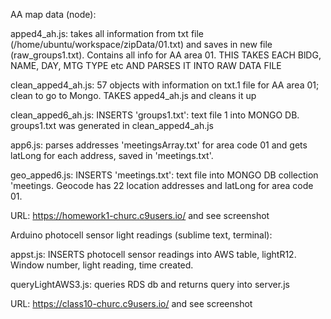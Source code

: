 AA map data (node):

apped4_ah.js: takes all information from txt file (/home/ubuntu/workspace/zipData/01.txt) and saves in new file (raw_groups1.txt).
  Contains all info for AA area 01. THIS TAKES EACH BlDG, NAME, DAY, MTG TYPE etc AND PARSES IT INTO RAW DATA FILE
  
clean_apped4_ah.js: 57 objects with information on txt.1 file for AA area 01; clean to go to Mongo. TAKES apped4_ah.js and cleans it up  
  
clean_apped6_ah.js: INSERTS 'groups1.txt': text file 1 into MONGO DB. groups1.txt was generated in clean_apped4_ah.js

app6.js: parses addresses 'meetingsArray.txt' for area code 01 and gets latLong for each address, saved in 'meetings.txt'. 

geo_apped6.js: INSERTS 'meetings.txt': text file into MONGO DB collection 'meetings. Geocode has 22 location addresses and latLong for area code 01.

URL: https://homework1-churc.c9users.io/ and see screenshot


Arduino photocell sensor light readings (sublime text, terminal):

appst.js: INSERTS photocell sensor readings into AWS table, lightR12. Window number, light reading, time created.

queryLightAWS3.js: queries RDS db and returns query into server.js

URL: https://class10-churc.c9users.io/  and see screenshot 
